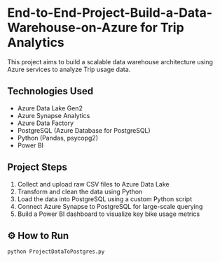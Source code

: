 # End-to-End-Project-Build-a-Data-Warehouse-on-Azure for Trip Analytics 

This project aims to build a scalable data warehouse architecture using Azure services to analyze Trip usage data.

##  Technologies Used

- Azure Data Lake Gen2
- Azure Synapse Analytics
- Azure Data Factory
- PostgreSQL (Azure Database for PostgreSQL)
- Python (Pandas, psycopg2)
- Power BI

## Project Steps

1. Collect and upload raw CSV files to Azure Data Lake
2. Transform and clean the data using Python
3. Load the data into PostgreSQL using a custom Python script
4. Connect Azure Synapse to PostgreSQL for large-scale querying
5. Build a Power BI dashboard to visualize key bike usage metrics

## ⚙ How to Run

```bash
python ProjectDataToPostgres.py
